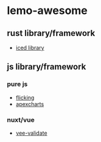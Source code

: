 # lemo-awesome

## rust library/framework

- [iced library](https://iced.rs)

## js library/framework

### pure js

- [flicking](https://naver.github.io/egjs-flicking/)
- [apexcharts](https://apexcharts.com/)

### nuxt/vue

- [vee-validate](https://vee-validate.logaretm.com/)
